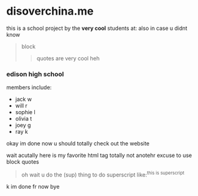# disoverchina.me

this is a school project by the **very cool** students at:
also in case u didnt know
> block
>> quotes
> are
>> very
> cool heh

### edison high school

members include:
- jack w
- will r 
- sophie l
- olivia t
- joey g
- ray k

okay im done now u should totally check out the website

wait acutally here is my favorite html tag
totally not anotehr excuse to use block quotes
>oh wait u do the (sup) thing to do superscript like:<sup>this is superscript</sup>

k im done fr now bye
